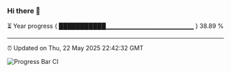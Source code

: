 ### Hi there 👋

⏳ Year progress { ███████████▁▁▁▁▁▁▁▁▁▁▁▁▁▁▁▁▁▁▁ } 38.89 %

---

⏰ Updated on Thu, 22 May 2025 22:42:32 GMT

![Progress Bar CI](https://github.com/IshwaranRudhara/GIT-ACTION/workflows/Progress%20Bar%20CI/badge.svg)
